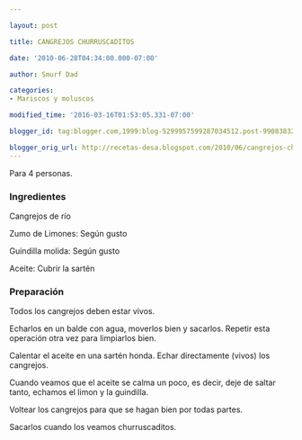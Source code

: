```yaml
---

layout: post

title: CANGREJOS CHURRUSCADITOS

date: '2010-06-28T04:34:00.000-07:00'

author: Smurf Dad

categories:
- Mariscos y moluscos

modified_time: '2016-03-16T01:53:05.331-07:00'

blogger_id: tag:blogger.com,1999:blog-5299957599287034512.post-990838329148169413

blogger_orig_url: http://recetas-desa.blogspot.com/2010/06/cangrejos-churruscaditos.html
---
```


Para 4 personas.

<h3>Ingredientes</h3>

Cangrejos de río

Zumo de Limones: Según gusto

Guindilla molida: Según gusto

Aceite: Cubrir la sartén

<h3>Preparación</h3>

Todos los cangrejos deben estar vivos.

Echarlos en un balde con agua, moverlos bien y sacarlos. Repetir esta operación otra vez para limpiarlos bien.

Calentar el aceite en una sartén honda. Echar directamente (vivos) los cangrejos.

Cuando veamos que el aceite se calma un poco, es decir, deje de saltar tanto, echamos el limon y la guindilla.

Voltear los cangrejos para que se hagan bien por todas partes.

Sacarlos cuando los veamos churruscaditos.